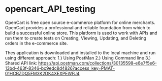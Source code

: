 # opencart_API_testing

OpenCart is free open source e-commerce platform for online merchants. OpenCart provides a professional and reliable
foundation from which to build a successful online store. This platform is used to work with APIs and run them to
create tests on Creating, Viewing, Updating, and Deleting orders in the e-commerce site.

Thes application is downloaded and installed to the local machine and run using different approach:
1.) Using PostMan
2.) Using Command line
3.) Shared API link: https://api.postman.com/collections/30135598-e6e7f5e6-13bd-463f-8346-bc9edc8d4826?access_key=PMAT-01HCBZDQ5FM3K2DK4XEXPEWPJ4

